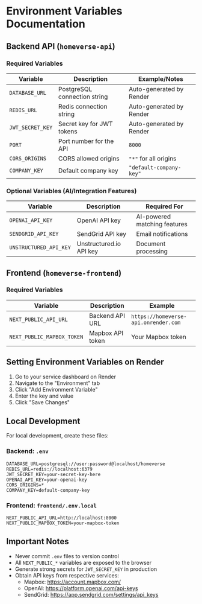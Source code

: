 # Environment Variables Documentation

## Backend API (`homeverse-api`)

### Required Variables

| Variable | Description | Example/Notes |
|----------|-------------|---------------|
| `DATABASE_URL` | PostgreSQL connection string | Auto-generated by Render |
| `REDIS_URL` | Redis connection string | Auto-generated by Render |
| `JWT_SECRET_KEY` | Secret key for JWT tokens | Auto-generated by Render |
| `PORT` | Port number for the API | `8000` |
| `CORS_ORIGINS` | CORS allowed origins | `"*"` for all origins |
| `COMPANY_KEY` | Default company key | `"default-company-key"` |

### Optional Variables (AI/Integration Features)

| Variable | Description | Required For |
|----------|-------------|--------------|
| `OPENAI_API_KEY` | OpenAI API key | AI-powered matching features |
| `SENDGRID_API_KEY` | SendGrid API key | Email notifications |
| `UNSTRUCTURED_API_KEY` | Unstructured.io API key | Document processing |

## Frontend (`homeverse-frontend`)

### Required Variables

| Variable | Description | Example |
|----------|-------------|---------|
| `NEXT_PUBLIC_API_URL` | Backend API URL | `https://homeverse-api.onrender.com` |
| `NEXT_PUBLIC_MAPBOX_TOKEN` | Mapbox API token | Your Mapbox token |

## Setting Environment Variables on Render

1. Go to your service dashboard on Render
2. Navigate to the "Environment" tab
3. Click "Add Environment Variable"
4. Enter the key and value
5. Click "Save Changes"

## Local Development

For local development, create these files:

### Backend: `.env`
```
DATABASE_URL=postgresql://user:password@localhost/homeverse
REDIS_URL=redis://localhost:6379
JWT_SECRET_KEY=your-secret-key-here
OPENAI_API_KEY=your-openai-key
CORS_ORIGINS=*
COMPANY_KEY=default-company-key
```

### Frontend: `frontend/.env.local`
```
NEXT_PUBLIC_API_URL=http://localhost:8000
NEXT_PUBLIC_MAPBOX_TOKEN=your-mapbox-token
```

## Important Notes

- Never commit `.env` files to version control
- All `NEXT_PUBLIC_*` variables are exposed to the browser
- Generate strong secrets for `JWT_SECRET_KEY` in production
- Obtain API keys from respective services:
  - Mapbox: https://account.mapbox.com/
  - OpenAI: https://platform.openai.com/api-keys
  - SendGrid: https://app.sendgrid.com/settings/api_keys